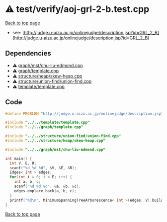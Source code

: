 <!-- mathjax config similar to math.stackexchange -->
<script type="text/javascript" async
  src="https://cdnjs.cloudflare.com/ajax/libs/mathjax/2.7.5/MathJax.js?config=TeX-MML-AM_CHTML">
</script>
<script type="text/x-mathjax-config">
  MathJax.Hub.Config({
    TeX: { equationNumbers: { autoNumber: "AMS" }},
    tex2jax: {
      inlineMath: [ ['$','$'] ],
      processEscapes: true
    },
    "HTML-CSS": { matchFontHeight: false },
    displayAlign: "left",
    displayIndent: "2em"
  });
</script>

<script type="text/javascript" src="https://cdnjs.cloudflare.com/ajax/libs/jquery/3.4.1/jquery.min.js"></script>
<script src="https://cdn.jsdelivr.net/npm/jquery-balloon-js@1.1.2/jquery.balloon.min.js" integrity="sha256-ZEYs9VrgAeNuPvs15E39OsyOJaIkXEEt10fzxJ20+2I=" crossorigin="anonymous"></script>
<script type="text/javascript" src="../../../assets/js/copy-button.js"></script>
<link rel="stylesheet" href="../../../assets/css/copy-button.css" />


# :warning: test/verify/aoj-grl-2-b.test.cpp


[Back to top page](../../../index.html)

* see: [http://judge.u-aizu.ac.jp/onlinejudge/description.jsp?id=GRL_2_B](http://judge.u-aizu.ac.jp/onlinejudge/description.jsp?id=GRL_2_B)


## Dependencies
* :warning: [graph/mst/chu-liu-edmond.cpp](../../../library/graph/mst/chu-liu-edmond.cpp.html)
* :warning: [graph/template.cpp](../../../library/graph/template.cpp.html)
* :warning: [structure/heap/skew-heap.cpp](../../../library/structure/heap/skew-heap.cpp.html)
* :warning: [structure/union-find/union-find.cpp](../../../library/structure/union-find/union-find.cpp.html)
* :warning: [template/template.cpp](../../../library/template/template.cpp.html)


## Code
```cpp
#define PROBLEM "http://judge.u-aizu.ac.jp/onlinejudge/description.jsp?id=GRL_2_B"

#include "../../template/template.cpp"
#include "../../graph/template.cpp"

#include "../../structure/union-find/union-find.cpp"
#include "../../structure/heap/skew-heap.cpp"

#include "../../graph/mst/chu-liu-edmond.cpp"

int main() {
  int V, E, R;
  scanf("%d %d %d", &V, &E, &R);
  Edges< int > edges;
  for(int i = 0; i < E; i++) {
    int a, b, c;
    scanf("%d %d %d", &a, &b, &c);
    edges.emplace_back(a, b, c);
  }
  printf("%d\n", MinimumSpanningTreeArborescence< int >(edges, V).build(R));
}

```

[Back to top page](../../../index.html)

